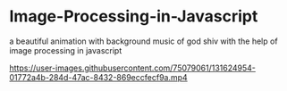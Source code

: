 # Image-Processing-in-Javascript
a beautiful animation with background music of god shiv with the help of image processing in javascript



https://user-images.githubusercontent.com/75079061/131624954-01772a4b-284d-47ac-8432-869eccfecf9a.mp4



